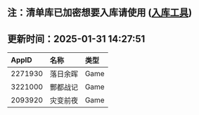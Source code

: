 ## 注：清单库已加密想要入库请使用 ([入库工具](https://github.com/BlankTMing/ManifestAutoUpdate/releases))

## 更新时间：2025-01-31 14:27:51
| AppID | 名称 | 类型  |
| :-------------------- | :----------------------------- | :----------- |
| 2271930 | 落日余晖| Game |
| 3221000 | 酆都战记| Game |
| 2093920 | 灾变前夜| Game |
